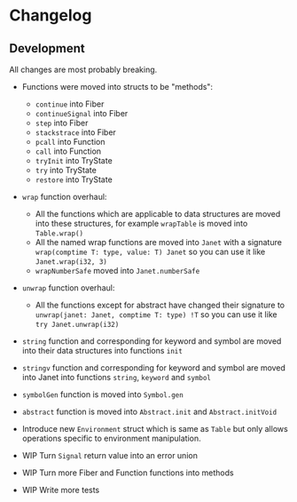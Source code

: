 # Changelog

## Development

All changes are most probably breaking.

* Functions were moved into structs to be "methods":
  * `continue` into Fiber
  * `continueSignal` into Fiber
  * `step` into Fiber
  * `stackstrace` into Fiber
  * `pcall` into Function
  * `call` into Function
  * `tryInit` into TryState
  * `try` into TryState
  * `restore` into TryState
* `wrap` function overhaul:
  * All the functions which are applicable to data structures are moved into
    these structures, for example `wrapTable` is moved into `Table.wrap()`
  * All the named wrap functions are moved into `Janet` with a signature
    `wrap(comptime T: type, value: T) Janet` so you can use it like
    `Janet.wrap(i32, 3)`
  * `wrapNumberSafe` moved into `Janet.numberSafe`
* `unwrap` function overhaul:
  * All the functions except for abstract have changed their signature to
    `unwrap(janet: Janet, comptime T: type) !T` so you can use it like
    `try Janet.unwrap(i32)`
* `string` function and corresponding for keyword and symbol are moved into
  their data structures into functions `init`
* `stringv` function and corresponding for keyword and symbol are moved into
  Janet into functions `string`, `keyword` and `symbol`
* `symbolGen` function is moved into `Symbol.gen`
* `abstract` function is moved into `Abstract.init` and `Abstract.initVoid`
* Introduce new `Environment` struct which is same as `Table` but only allows
  operations specific to environment manipulation.


* WIP Turn `Signal` return value into an error union
* WIP Turn more Fiber and Function functions into methods
* WIP Write more tests
